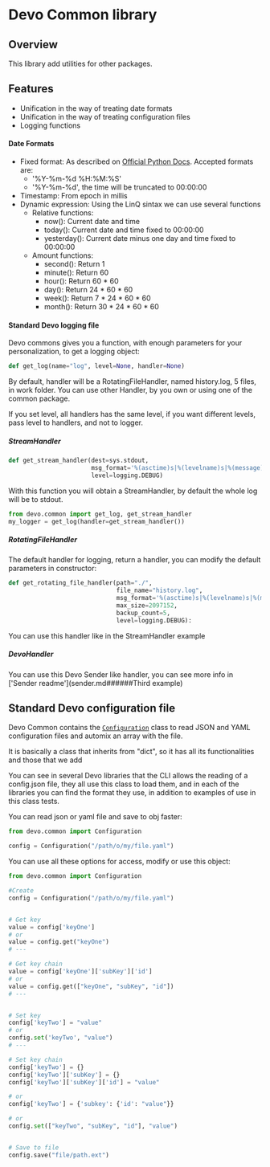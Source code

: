 # Devo Common library
## Overview
This library add utilities for other packages.

## Features

- Unification in the way of treating date formats
- Unification in the way of treating configuration files
- Logging functions

#### Date Formats
- Fixed format: As described on [Official Python Docs](https://docs.python.org/3/library/datetime.html#strftime-and-strptime-behavior). Accepted formats are:
    - '%Y-%m-%d %H:%M:%S'
    - '%Y-%m-%d', the time will be truncated to 00:00:00
- Timestamp: From epoch in millis
- Dynamic expression: Using the LinQ sintax we can use several functions
    - Relative functions:
        - now(): Current date and time
        - today(): Current date and time fixed to 00:00:00
        - yesterday(): Current date minus one day and time fixed to 00:00:00
    - Amount functions:
        - second(): Return 1
        - minute(): Return 60
        - hour(): Return 60 * 60
        - day(): Return 24 * 60 * 60
        - week(): Return 7 * 24 * 60 * 60
        - month(): Return 30 * 24 * 60 * 60


#### Standard Devo logging file

Devo commons gives you a function, with enough parameters for your personalization, to get a logging object:

```python
def get_log(name="log", level=None, handler=None)
```
By default, handler will be a RotatingFileHandler, named history.log, 5 files, in work folder.
You can use other Handler, by you own or using one of the common package.

If you set level, all handlers has the same level, if you want different levels, pass level to handlers, 
and not to logger.

##### StreamHandler

```python
def get_stream_handler(dest=sys.stdout,
                       msg_format='%(asctime)s|%(levelname)s|%(message)s',
                       level=logging.DEBUG)
```
With this function you will obtain a StreamHandler, by default the whole log will be to stdout.


```python
from devo.common import get_log, get_stream_handler
my_logger = get_log(handler=get_stream_handler())
```

##### RotatingFileHandler

The default handler for logging, return a handler, you can modify the default parameters in constructor:

```python
def get_rotating_file_handler(path="./",
                              file_name="history.log",
                              msg_format='%(asctime)s|%(levelname)s|%(message)s',
                              max_size=2097152,
                              backup_count=5, 
                              level=logging.DEBUG):
```

You can use this handler like in the StreamHandler example


##### DevoHandler

You can use this Devo Sender like handler, you can see more info in ['Sender readme'](sender.md######Third example)


## Standard Devo configuration file

Devo Common contains the [`Configuration`](common/generic/configuration.py) 
class to read JSON and YAML configuration files 
and automix an array with the file.

It is basically a class that inherits from "dict", so it has all its 
functionalities and those that we add

You can see in several Devo libraries that the CLI allows the reading of a 
config.json file, they all use this class to load them, and in each of the 
libraries you can find the format they use, in addition to examples of use in 
this class tests.


You can read json or yaml file and save to obj faster:

```python
from devo.common import Configuration

config = Configuration("/path/o/my/file.yaml")
```

You can use all these options for access, modify or use this  object:

```python
from devo.common import Configuration

#Create
config = Configuration("/path/o/my/file.yaml")


# Get key
value = config['keyOne']
# or
value = config.get("keyOne")
# ---

# Get key chain
value = config['keyOne']['subKey']['id']
# or
value = config.get(["keyOne", "subKey", "id"])
# ---


# Set key
config['keyTwo'] = "value"
# or
config.set('keyTwo', "value")
# ---

# Set key chain
config['keyTwo'] = {}
config['keyTwo']['subKey'] = {}
config['keyTwo']['subKey']['id'] = "value"

# or
config['keyTwo'] = {'subkey': {'id': "value"}}

# or
config.set(["keyTwo", "subKey", "id"], "value")


# Save to file
config.save("file/path.ext")
```
